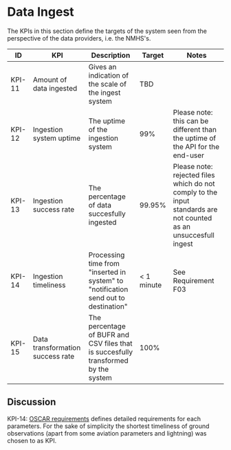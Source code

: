 # Data Ingest

The KPIs in this section define the targets of the system seen from the perspective of the data providers, i.e. the NMHS's.

|ID|KPI|Description|Target|Notes|
|---|---|---|---|---|
|KPI-11|Amount of data ingested|Gives an indication of the scale of the ingest system|TBD||
|KPI-12|Ingestion system uptime|The uptime of the ingestion system|99%|Please note: this can be different than the uptime of the API for the end-user|
|KPI-13|Ingestion success rate|The percentage of data succesfully ingested|99.95%|Please note: rejected files which do not comply to the input standards are not counted as an unsuccesfull ingest|
|KPI-14|Ingestion timeliness|Processing time from "inserted in system" to "notification send out to destination"|< 1 minute|See Requirement F03|
|KPI-15|Data transformation success rate|The percentage of BUFR and CSV files that is succesfully transformed by the system|100%||

## Discussion

KPI-14: [OSCAR requirements](https://space.oscar.wmo.int/requirements) defines detailed requirements for each parameters. For the sake of simplicity the shortest timeliness of ground observations (apart from some aviation parameters and lightning) was chosen to as KPI.


